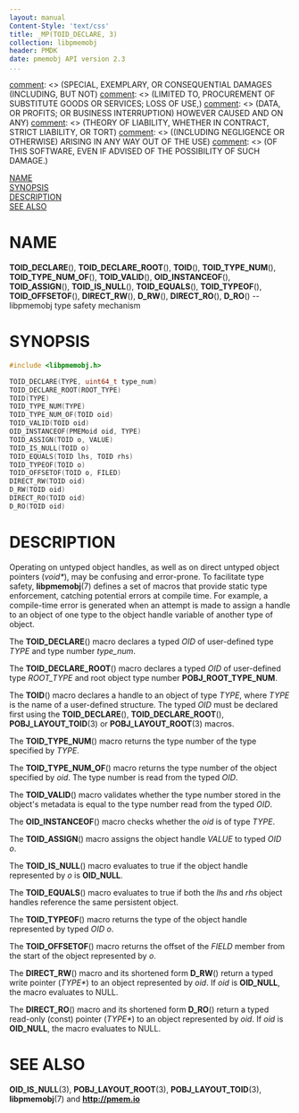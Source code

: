 ```yaml
---
layout: manual
Content-Style: 'text/css'
title: _MP(TOID_DECLARE, 3)
collection: libpmemobj
header: PMDK
date: pmemobj API version 2.3
...
```


[comment]: <> (Copyright 2017, Intel Corporation)

[comment]: <> (Redistribution and use in source and binary forms, with or without)
[comment]: <> (modification, are permitted provided that the following conditions)
[comment]: <> (are met:)
[comment]: <> (    * Redistributions of source code must retain the above copyright)
[comment]: <> (      notice, this list of conditions and the following disclaimer.)
[comment]: <> (    * Redistributions in binary form must reproduce the above copyright)
[comment]: <> (      notice, this list of conditions and the following disclaimer in)
[comment]: <> (      the documentation and/or other materials provided with the)
[comment]: <> (      distribution.)
[comment]: <> (    * Neither the name of the copyright holder nor the names of its)
[comment]: <> (      contributors may be used to endorse or promote products derived)
[comment]: <> (      from this software without specific prior written permission.)

[comment]: <> (THIS SOFTWARE IS PROVIDED BY THE COPYRIGHT HOLDERS AND CONTRIBUTORS)
[comment]: <> ("AS IS" AND ANY EXPRESS OR IMPLIED WARRANTIES, INCLUDING, BUT NOT)
[comment]: <> (LIMITED TO, THE IMPLIED WARRANTIES OF MERCHANTABILITY AND FITNESS FOR)
[comment]: <> (A PARTICULAR PURPOSE ARE DISCLAIMED. IN NO EVENT SHALL THE COPYRIGHT)
[comment]: <> (OWNER OR CONTRIBUTORS BE LIABLE FOR ANY DIRECT, INDIRECT, INCIDENTAL,)
[comment]: <> (SPECIAL, EXEMPLARY, OR CONSEQUENTIAL DAMAGES (INCLUDING, BUT NOT)
[comment]: <> (LIMITED TO, PROCUREMENT OF SUBSTITUTE GOODS OR SERVICES; LOSS OF USE,)
[comment]: <> (DATA, OR PROFITS; OR BUSINESS INTERRUPTION) HOWEVER CAUSED AND ON ANY)
[comment]: <> (THEORY OF LIABILITY, WHETHER IN CONTRACT, STRICT LIABILITY, OR TORT)
[comment]: <> ((INCLUDING NEGLIGENCE OR OTHERWISE) ARISING IN ANY WAY OUT OF THE USE)
[comment]: <> (OF THIS SOFTWARE, EVEN IF ADVISED OF THE POSSIBILITY OF SUCH DAMAGE.)

[comment]: <> (toid_declare.3 -- man page for obj type safety mechanism)

[NAME](#name)<br />
[SYNOPSIS](#synopsis)<br />
[DESCRIPTION](#description)<br />
[SEE ALSO](#see-also)<br />


# NAME #

**TOID_DECLARE**(), **TOID_DECLARE_ROOT**(), **TOID**(),
**TOID_TYPE_NUM**(), **TOID_TYPE_NUM_OF**(), **TOID_VALID**(),
**OID_INSTANCEOF**(), **TOID_ASSIGN**(), **TOID_IS_NULL**(),
**TOID_EQUALS**(), **TOID_TYPEOF**(), **TOID_OFFSETOF**(),
**DIRECT_RW**(), **D_RW**(), **DIRECT_RO**(),
**D_RO**() -- libpmemobj type safety mechanism


# SYNOPSIS #

```c
#include <libpmemobj.h>

TOID_DECLARE(TYPE, uint64_t type_num)
TOID_DECLARE_ROOT(ROOT_TYPE)
TOID(TYPE)
TOID_TYPE_NUM(TYPE)
TOID_TYPE_NUM_OF(TOID oid)
TOID_VALID(TOID oid)
OID_INSTANCEOF(PMEMoid oid, TYPE)
TOID_ASSIGN(TOID o, VALUE)
TOID_IS_NULL(TOID o)
TOID_EQUALS(TOID lhs, TOID rhs)
TOID_TYPEOF(TOID o)
TOID_OFFSETOF(TOID o, FILED)
DIRECT_RW(TOID oid)
D_RW(TOID oid)
DIRECT_RO(TOID oid)
D_RO(TOID oid)
```


# DESCRIPTION #

Operating on untyped object handles, as well as on direct untyped object
pointers (*void\**), may be confusing and error-prone. To facilitate
type safety, **libpmemobj**(7) defines a set of macros that provide static
type enforcement, catching potential errors at compile time. For example,
a compile-time error is generated when an attempt is made to assign a handle to
an object of one type to the object handle variable of another type of object.

The **TOID_DECLARE**() macro declares a typed *OID* of user-defined type
*TYPE* and type number *type_num*.

The **TOID_DECLARE_ROOT**() macro declares a typed *OID* of user-defined type
*ROOT_TYPE* and root object type number **POBJ_ROOT_TYPE_NUM**.

The **TOID**() macro declares a handle to an object of type *TYPE*,
where *TYPE* is the name of a user-defined structure. The typed *OID* must
be declared first using the **TOID_DECLARE**(), **TOID_DECLARE_ROOT**(),
**POBJ_LAYOUT_TOID**(3) or **POBJ_LAYOUT_ROOT**(3) macros.

The **TOID_TYPE_NUM**() macro returns the type number of the type specified
by *TYPE*.

The **TOID_TYPE_NUM_OF**() macro returns the type number of the object
specified by *oid*. The type number is read from the typed *OID*.

The **TOID_VALID**() macro validates whether the type number stored in
the object's metadata is equal to the type number read from the typed *OID*.

The **OID_INSTANCEOF**() macro checks whether the *oid* is of type *TYPE*.

The **TOID_ASSIGN**() macro assigns the object handle *VALUE* to typed *OID*
*o*.

The **TOID_IS_NULL**() macro evaluates to true if the object handle
represented by *o* is **OID_NULL**.

The **TOID_EQUALS**() macro evaluates to true if both the *lhs* and *rhs*
object handles reference the same persistent object.

The **TOID_TYPEOF**() macro returns the type of the object handle represented
by typed *OID* *o*.

The **TOID_OFFSETOF**() macro returns the offset of the *FIELD* member from
the start of the object represented by *o*.

The **DIRECT_RW**() macro and its shortened form **D_RW**() return a typed
write pointer (*TYPE\**) to an object represented by *oid*. If *oid* is
**OID_NULL**, the macro evaluates to NULL.

The **DIRECT_RO**() macro and its shortened form **D_RO**() return a typed
read-only (const) pointer (*TYPE\**) to an object represented by *oid*. If
*oid* is **OID_NULL**, the macro evaluates to NULL.


# SEE ALSO #

**OID_IS_NULL**(3), **POBJ_LAYOUT_ROOT**(3), **POBJ_LAYOUT_TOID**(3),
**libpmemobj**(7) and **<http://pmem.io>**
